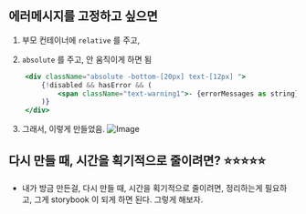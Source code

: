 


## 에러메시지를 고정하고 싶으면 

1. 부모 컨테이너에 `relative` 를 주고, 

2. `absolute` 를 주고, 안 움직이게 하면 됨
```jsx
    <div className="absolute -bottom-[20px] text-[12px] ">
        {!disabled && hasError && (
            <span className="text-warning1">- {errorMessages as string}</span>
        )}
    </div>
```
3. 그래서, 이렇게 만들었음. 
![Image](https://i.imgur.com/fz0BqEJ.png)



## 다시 만들 때, 시간을 획기적으로 줄이려면? ⭐⭐⭐⭐⭐
- 내가 방금 만든걸, 다시 만들 때, 시간을 획기적으로 줄이려면, 정리하는게 필요하고, 그게 storybook 이 되게 하면 된다. 그렇게 해보자. 